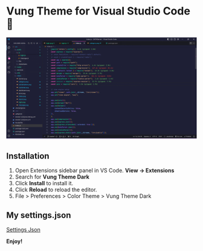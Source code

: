 # Vung Theme for Visual Studio Code 🍋

![Preview](https://raw.githubusercontent.com/vungnv10103/vung-theme/master/preview.png)

## Installation

1. Open Extensions sidebar panel in VS Code. **View → Extensions**
2. Search for **Vung Theme Dark**
3. Click **Install** to install it.
4. Click **Reload** to reload the editor.
5. File > Preferences > Color Theme > Vung Theme Dark

## My settings.json

[Settings Json](https://github.com/vungnv10103/vung-theme/blob/master/envy-settings.json)


**Enjoy!**
